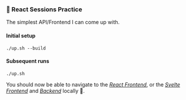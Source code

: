 ### 💫 React Sessions Practice 

The simplest API/Frontend I can come up with.

#### Initial setup

```
./up.sh --build
```

#### Subsequent runs

```
./up.sh
```

You should now be able to navigate to the [*React
Frontend*](http://localhost:3000/), or the [*Svelte
Frontend*](http://localhost:3001/) and [*Backend*](http://localhost:8000/)
locally 🥳.
